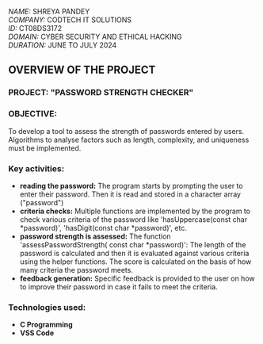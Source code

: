 *NAME:* SHREYA PANDEY\
*COMPANY:* CODTECH IT SOLUTIONS\
*ID:* CT08DS3172\
*DOMAIN:* CYBER SECURITY AND ETHICAL HACKING\
*DURATION:* JUNE TO JULY 2024



## OVERVIEW OF THE PROJECT

### PROJECT: "PASSWORD STRENGTH CHECKER"

### OBJECTIVE: 
To develop a tool to assess the strength of passwords entered by users. Algorithms to analyse factors such as length, complexity, and uniqueness must be implemented.


### Key activities:
- **reading the password:** The program starts by prompting the user to enter their password. Then it is read and stored in a character array ("password")
- **criteria checks:** Multiple functions are implemented by the program to check various criteria of the password like 'hasUppercase(const char *password)', 'hasDigit(const char *password)', etc.
- **password strength is assessed:** The function 'assessPasswordStrength( const char *password)': The length of the password is calculated and then it is evaluated against various criteria using the helper functions. The score is calculated on the basis of how many criteria the password meets.
- **feedback generation:** Specific feedback is provided to the user on how to improve their password in case it fails to meet the criteria.



### Technologies used: 
- **C Programming**
- **VSS Code**

